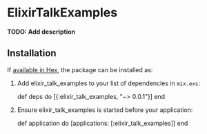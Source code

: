 # ElixirTalkExamples

**TODO: Add description**

## Installation

If [available in Hex](https://hex.pm/docs/publish), the package can be installed as:

  1. Add elixir_talk_examples to your list of dependencies in `mix.exs`:

        def deps do
          [{:elixir_talk_examples, "~> 0.0.1"}]
        end

  2. Ensure elixir_talk_examples is started before your application:

        def application do
          [applications: [:elixir_talk_examples]]
        end

